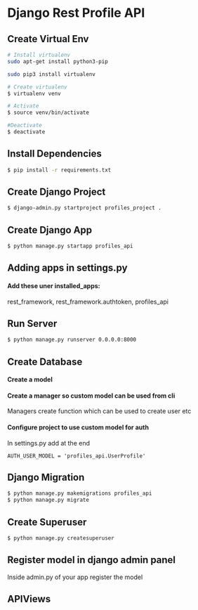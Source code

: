 # Django Rest Profile API

## Create Virtual Env

```bash
# Install virtualenv
sudo apt-get install python3-pip

sudo pip3 install virtualenv

# Create virtualenv
$ virtualenv venv

# Activate
$ source venv/bin/activate

#Deactivate
$ deactivate
```

## Install Dependencies

```bash
$ pip install -r requirements.txt
```

## Create Django Project

```bash
$ django-admin.py startproject profiles_project .
```

## Create Django App

```bash
$ python manage.py startapp profiles_api
```

## Adding apps in settings.py

#### Add these uner installed_apps:

rest_framework,
rest_framework.authtoken,
profiles_api

## Run Server

```bash
$ python manage.py runserver 0.0.0.0:8000
```

## Create Database

#### Create a model

#### Create a manager so custom model can be used from cli

Managers create function which can be used to create user etc

#### Configure project to use custom model for auth

In settings.py add at the end

```
AUTH_USER_MODEL = 'profiles_api.UserProfile'
```

## Django Migration

```bash
$ python manage.py makemigrations profiles_api
$ python manage.py migrate
```

## Create Superuser

```bash
$ python manage.py createsuperuser
```

## Register model in django admin panel

Inside admin.py of your app register the model

## APIViews
